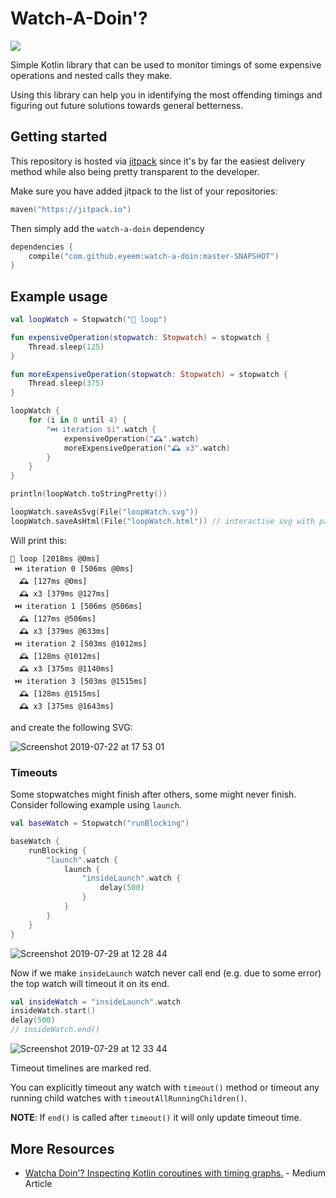 # Watch-A-Doin'?

![](https://user-images.githubusercontent.com/121164/62126227-7c9ab980-b2cf-11e9-970b-316bd8028ba7.png)

Simple Kotlin library that can be used to monitor timings of some expensive operations and nested calls they make.

Using this library can help you in identifying the most offending timings and figuring out future solutions towards general betterness.

## Getting started

This repository is hosted via [jitpack](https://jitpack.io/) since it's by far the easiest delivery method while also being pretty transparent to the developer.

Make sure you have added jitpack to the list of your repositories:

```kotlin
maven("https://jitpack.io")
```

Then simply add the `watch-a-doin` dependency

```kotlin
dependencies {
    compile("com.github.eyeem:watch-a-doin:master-SNAPSHOT")
}
```

## Example usage

```kotlin
val loopWatch = Stopwatch("🔁 loop")

fun expensiveOperation(stopwatch: Stopwatch) = stopwatch {
    Thread.sleep(125)
}

fun moreExpensiveOperation(stopwatch: Stopwatch) = stopwatch {
    Thread.sleep(375)
}

loopWatch {
    for (i in 0 until 4) {
        "⏭️ iteration $i".watch {
            expensiveOperation("🕰️".watch)
            moreExpensiveOperation("🕰 x3".watch)
        }
    }
}

println(loopWatch.toStringPretty())

loopWatch.saveAsSvg(File("loopWatch.svg"))
loopWatch.saveAsHtml(File("loopWatch.html")) // interactive svg with pan and zoom

```

Will print this:

```
🔁 loop [2018ms @0ms]
 ⏭️ iteration 0 [506ms @0ms]
  🕰️ [127ms @0ms]
  🕰 x3 [379ms @127ms]
 ⏭️ iteration 1 [506ms @506ms]
  🕰️ [127ms @506ms]
  🕰 x3 [379ms @633ms]
 ⏭️ iteration 2 [503ms @1012ms]
  🕰️ [128ms @1012ms]
  🕰 x3 [375ms @1140ms]
 ⏭️ iteration 3 [503ms @1515ms]
  🕰️ [128ms @1515ms]
  🕰 x3 [375ms @1643ms]
```

and create the following SVG:

![Screenshot 2019-07-22 at 17 53 01](https://user-images.githubusercontent.com/121164/61646360-a76e8780-aca9-11e9-92f3-cf3181f259d2.png)

### Timeouts

Some stopwatches might finish after others, some might never finish. Consider following example using `launch`.

```kotlin
val baseWatch = Stopwatch("runBlocking")

baseWatch {
    runBlocking {
        "launch".watch {
            launch {
                "insideLaunch".watch {
                    delay(500)
                }
            }
        }
    }
}
```

![Screenshot 2019-07-29 at 12 28 44](https://user-images.githubusercontent.com/121164/62041686-80a9d700-b1fc-11e9-8e8c-914382c9e182.png)

Now if we make `insideLaunch` watch never call end (e.g. due to some error) the top watch will timeout it on its end.


```kotlin
val insideWatch = "insideLaunch".watch
insideWatch.start()
delay(500)
// insideWatch.end()
```

![Screenshot 2019-07-29 at 12 33 44](https://user-images.githubusercontent.com/121164/62041942-22312880-b1fd-11e9-98dc-e22618e860b4.png)

Timeout timelines are marked red.

You can explicitly timeout any watch with `timeout()` method or timeout any running child watches with `timeoutAllRunningChildren()`.

__NOTE__: If `end()` is called after `timeout()` it will only update timeout time.

## More Resources

- [Watcha Doin'? Inspecting Kotlin coroutines with timing graphs.](https://proandroiddev.com/watcha-doin-inspecting-kotlin-coroutines-with-timing-graphs-1676132d940f) - Medium Article
